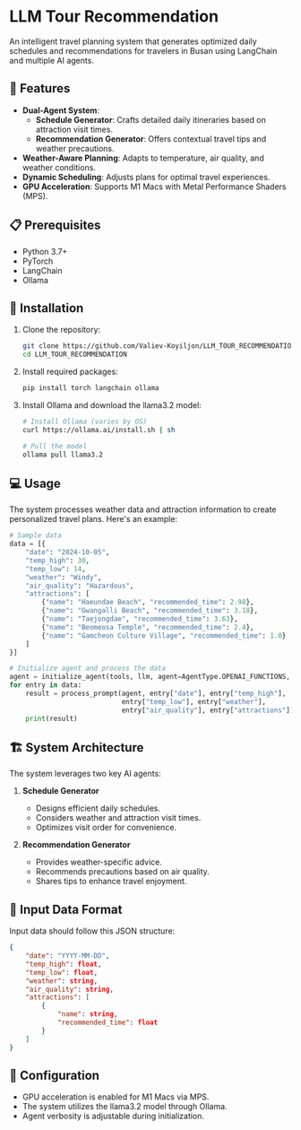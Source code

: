 

# LLM Tour Recommendation

An intelligent travel planning system that generates optimized daily schedules and recommendations for travelers in Busan using LangChain and multiple AI agents.

## 🌟 Features

- **Dual-Agent System**:
  - **Schedule Generator**: Crafts detailed daily itineraries based on attraction visit times.
  - **Recommendation Generator**: Offers contextual travel tips and weather precautions.
- **Weather-Aware Planning**: Adapts to temperature, air quality, and weather conditions.
- **Dynamic Scheduling**: Adjusts plans for optimal travel experiences.
- **GPU Acceleration**: Supports M1 Macs with Metal Performance Shaders (MPS).

## 📋 Prerequisites

- Python 3.7+
- PyTorch
- LangChain
- Ollama

## 🚀 Installation

1. Clone the repository:
   ```bash
   git clone https://github.com/Valiev-Koyiljon/LLM_TOUR_RECOMMENDATION.git
   cd LLM_TOUR_RECOMMENDATION
   ```

2. Install required packages:
   ```bash
   pip install torch langchain ollama
   ```

3. Install Ollama and download the llama3.2 model:
   ```bash
   # Install Ollama (varies by OS)
   curl https://ollama.ai/install.sh | sh

   # Pull the model
   ollama pull llama3.2
   ```

## 💻 Usage

The system processes weather data and attraction information to create personalized travel plans. Here's an example:

```python
# Sample data
data = [{
    "date": "2024-10-05",
    "temp_high": 30,
    "temp_low": 14,
    "weather": "Windy",
    "air_quality": "Hazardous",
    "attractions": [
        {"name": "Haeundae Beach", "recommended_time": 2.98},
        {"name": "Gwangalli Beach", "recommended_time": 3.18},
        {"name": "Taejongdae", "recommended_time": 3.63},
        {"name": "Beomeosa Temple", "recommended_time": 2.4},
        {"name": "Gamcheon Culture Village", "recommended_time": 1.0}
    ]
}]

# Initialize agent and process the data
agent = initialize_agent(tools, llm, agent=AgentType.OPENAI_FUNCTIONS, verbose=True)
for entry in data:
    result = process_prompt(agent, entry["date"], entry["temp_high"], 
                            entry["temp_low"], entry["weather"], 
                            entry["air_quality"], entry["attractions"])
    print(result)
```

## 🏗️ System Architecture

The system leverages two key AI agents:

1. **Schedule Generator**
   - Designs efficient daily schedules.
   - Considers weather and attraction visit times.
   - Optimizes visit order for convenience.

2. **Recommendation Generator**
   - Provides weather-specific advice.
   - Recommends precautions based on air quality.
   - Shares tips to enhance travel enjoyment.

## 📝 Input Data Format

Input data should follow this JSON structure:

```json
{
    "date": "YYYY-MM-DD",
    "temp_high": float,
    "temp_low": float,
    "weather": string,
    "air_quality": string,
    "attractions": [
        {
            "name": string,
            "recommended_time": float
        }
    ]
}
```

## 🔧 Configuration

- GPU acceleration is enabled for M1 Macs via MPS.
- The system utilizes the llama3.2 model through Ollama.
- Agent verbosity is adjustable during initialization.

